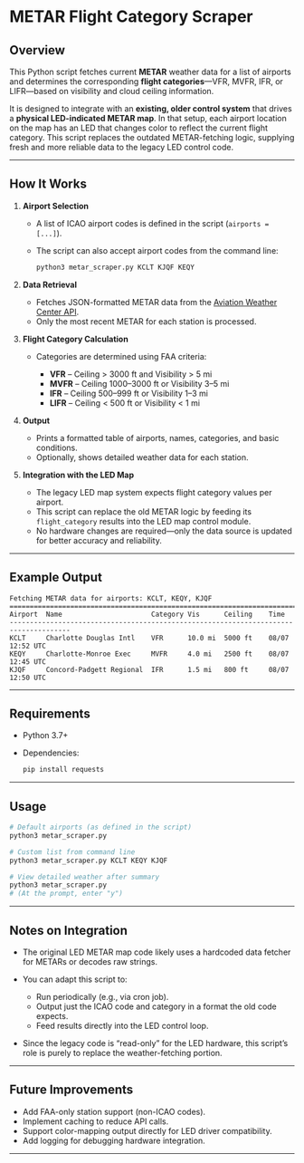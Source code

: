 # METAR Flight Category Scraper

## Overview

This Python script fetches current **METAR** weather data for a list of airports and determines the corresponding **flight categories**—VFR, MVFR, IFR, or LIFR—based on visibility and cloud ceiling information.

It is designed to integrate with an **existing, older control system** that drives a **physical LED-indicated METAR map**. In that setup, each airport location on the map has an LED that changes color to reflect the current flight category.
This script replaces the outdated METAR-fetching logic, supplying fresh and more reliable data to the legacy LED control code.

---

## How It Works

1. **Airport Selection**

   * A list of ICAO airport codes is defined in the script (`airports = [...]`).
   * The script can also accept airport codes from the command line:

     ```bash
     python3 metar_scraper.py KCLT KJQF KEQY
     ```

2. **Data Retrieval**

   * Fetches JSON-formatted METAR data from the [Aviation Weather Center API](https://aviationweather.gov/).
   * Only the most recent METAR for each station is processed.

3. **Flight Category Calculation**

   * Categories are determined using FAA criteria:

     * **VFR** – Ceiling > 3000 ft and Visibility > 5 mi
     * **MVFR** – Ceiling 1000–3000 ft or Visibility 3–5 mi
     * **IFR** – Ceiling 500–999 ft or Visibility 1–3 mi
     * **LIFR** – Ceiling < 500 ft or Visibility < 1 mi

4. **Output**

   * Prints a formatted table of airports, names, categories, and basic conditions.
   * Optionally, shows detailed weather data for each station.

5. **Integration with the LED Map**

   * The legacy LED map system expects flight category values per airport.
   * This script can replace the old METAR logic by feeding its `flight_category` results into the LED map control module.
   * No hardware changes are required—only the data source is updated for better accuracy and reliability.

---

## Example Output

```
Fetching METAR data for airports: KCLT, KEQY, KJQF
=====================================================================================
Airport  Name                      Category Vis      Ceiling    Time
-------------------------------------------------------------------------------------
KCLT     Charlotte Douglas Intl    VFR      10.0 mi  5000 ft    08/07 12:52 UTC
KEQY     Charlotte-Monroe Exec     MVFR     4.0 mi   2500 ft    08/07 12:45 UTC
KJQF     Concord-Padgett Regional  IFR      1.5 mi   800 ft     08/07 12:50 UTC
```

---

## Requirements

* Python 3.7+
* Dependencies:

  ```bash
  pip install requests
  ```

---

## Usage

```bash
# Default airports (as defined in the script)
python3 metar_scraper.py

# Custom list from command line
python3 metar_scraper.py KCLT KEQY KJQF

# View detailed weather after summary
python3 metar_scraper.py
# (At the prompt, enter "y")
```

---

## Notes on Integration

* The original LED METAR map code likely uses a hardcoded data fetcher for METARs or decodes raw strings.
* You can adapt this script to:

  * Run periodically (e.g., via cron job).
  * Output just the ICAO code and category in a format the old code expects.
  * Feed results directly into the LED control loop.
* Since the legacy code is “read-only” for the LED hardware, this script’s role is purely to replace the weather-fetching portion.

---

## Future Improvements

* Add FAA-only station support (non-ICAO codes).
* Implement caching to reduce API calls.
* Support color-mapping output directly for LED driver compatibility.
* Add logging for debugging hardware integration.

---